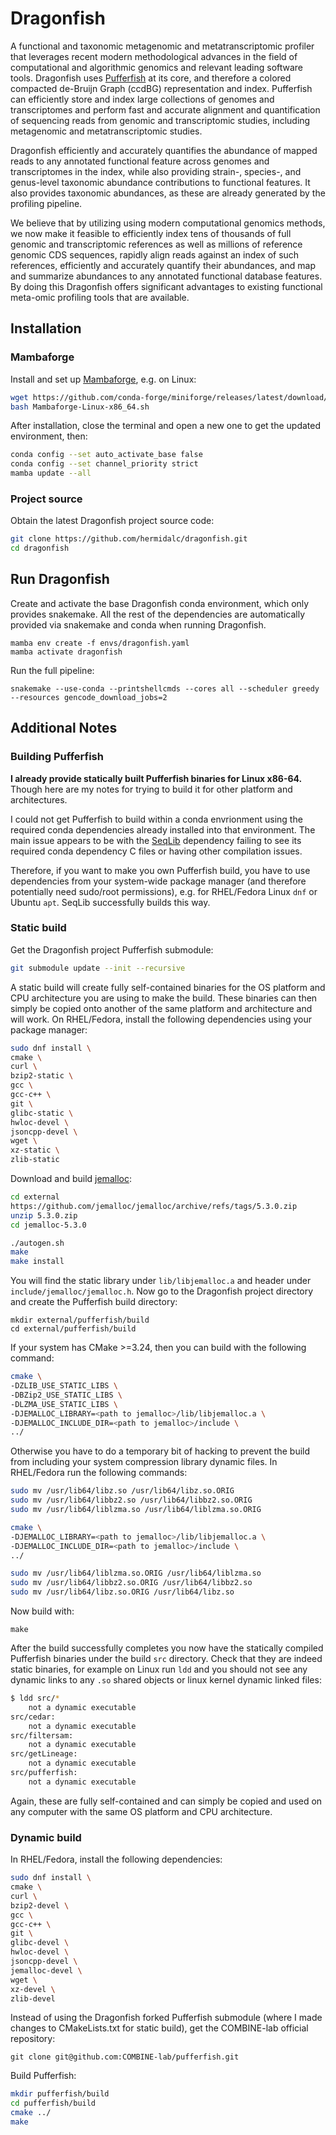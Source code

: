 # Dragonfish

A functional and taxonomic metagenomic and metatranscriptomic profiler that
leverages recent modern methodological advances in the field of computational
and algorithmic genomics and relevant leading software tools. Dragonfish uses
[Pufferfish](https://github.com/COMBINE-lab/pufferfish) at its core, and
therefore a colored compacted de-Bruijn Graph (ccdBG) representation and index.
Pufferfish can efficiently store and index large collections of genomes and
transcriptomes and perform fast and accurate alignment and quantification of
sequencing reads from genomic and transcriptomic studies, including
metagenomic and metatranscriptomic studies.

Dragonfish efficiently and accurately quantifies the abundance of mapped reads
to any annotated functional feature across genomes and transcriptomes in the
index, while also providing strain-, species-, and genus-level taxonomic
abundance contributions to functional features. It also provides taxonomic
abundances, as these are already generated by the profiling pipeline.

We believe that by utilizing using modern computational genomics methods, we
now make it feasible to efficiently index tens of thousands of full genomic and
transcriptomic references as well as millions of reference genomic CDS
sequences, rapidly align reads against an index of such references, efficiently
and accurately quantify their abundances, and map and summarize abundances to
any annotated functional database features. By doing this Dragonfish offers
significant advantages to existing functional meta-omic profiling tools that are
available.

## Installation

### Mambaforge

Install and set up
[Mambaforge](https://github.com/conda-forge/miniforge#mambaforge), e.g. on
Linux:

```bash
wget https://github.com/conda-forge/miniforge/releases/latest/download/Mambaforge-Linux-x86_64.sh
bash Mambaforge-Linux-x86_64.sh
```

After installation, close the terminal and open a new one to get the updated
environment, then:

```bash
conda config --set auto_activate_base false
conda config --set channel_priority strict
mamba update --all
```

### Project source

Obtain the latest Dragonfish project source code:

```bash
git clone https://github.com/hermidalc/dragonfish.git
cd dragonfish
```

## Run Dragonfish

Create and activate the base Dragonfish conda environment, which only
provides snakemake. All the rest of the dependencies are automatically
provided via snakemake and conda when running Dragonfish.

```
mamba env create -f envs/dragonfish.yaml
mamba activate dragonfish
```

Run the full pipeline:

```
snakemake --use-conda --printshellcmds --cores all --scheduler greedy --resources gencode_download_jobs=2
```

## Additional Notes

### Building Pufferfish

**I already provide statically built Pufferfish binaries for Linux x86-64.**
Though here are my notes for trying to build it for other platform and
architectures.

I could not get Pufferfish to build within a conda envrionment using the
required conda dependencies already installed into that environment. The main
issue appears to be with the [SeqLib](https://github.com/walaj/SeqLib)
dependency failing to see its required conda dependency C files or having other
compilation issues.

Therefore, if you want to make you own Pufferfish build, you have to use
dependencies from your system-wide package manager (and therefore potentially
need sudo/root permissions), e.g. for RHEL/Fedora Linux `dnf` or Ubuntu `apt`.
SeqLib successfully builds this way.

### Static build

Get the Dragonfish project Pufferfish submodule:

```bash
git submodule update --init --recursive
```

A static build will create fully self-contained binaries for the OS platform
and CPU architecture you are using to make the build. These binaries can then
simply be copied onto another of the same platform and architecture and will
work. On RHEL/Fedora, install the following dependencies using your package
manager:

```bash
sudo dnf install \
cmake \
curl \
bzip2-static \
gcc \
gcc-c++ \
git \
glibc-static \
hwloc-devel \
jsoncpp-devel \
wget \
xz-static \
zlib-static
```

Download and build [jemalloc](https://github.com/jemalloc/jemalloc):

```bash
cd external
https://github.com/jemalloc/jemalloc/archive/refs/tags/5.3.0.zip
unzip 5.3.0.zip
cd jemalloc-5.3.0

./autogen.sh
make
make install
```

You will find the static library under `lib/libjemalloc.a` and header under
`include/jemalloc/jemalloc.h`. Now go to the Dragonfish project directory and
create the Pufferfish build directory:

```
mkdir external/pufferfish/build
cd external/pufferfish/build
```

If your system has CMake >=3.24, then you can build with the following command:

```bash
cmake \
-DZLIB_USE_STATIC_LIBS \
-DBZip2_USE_STATIC_LIBS \
-DLZMA_USE_STATIC_LIBS \
-DJEMALLOC_LIBRARY=<path to jemalloc>/lib/libjemalloc.a \
-DJEMALLOC_INCLUDE_DIR=<path to jemalloc>/include \
../
```

Otherwise you have to do a temporary bit of hacking to prevent the build from
including your system compression library dynamic files. In RHEL/Fedora run
the following commands:

```bash
sudo mv /usr/lib64/libz.so /usr/lib64/libz.so.ORIG
sudo mv /usr/lib64/libbz2.so /usr/lib64/libbz2.so.ORIG
sudo mv /usr/lib64/liblzma.so /usr/lib64/liblzma.so.ORIG

cmake \
-DJEMALLOC_LIBRARY=<path to jemalloc>/lib/libjemalloc.a \
-DJEMALLOC_INCLUDE_DIR=<path to jemalloc>/include \
../

sudo mv /usr/lib64/liblzma.so.ORIG /usr/lib64/liblzma.so
sudo mv /usr/lib64/libbz2.so.ORIG /usr/lib64/libbz2.so
sudo mv /usr/lib64/libz.so.ORIG /usr/lib64/libz.so
```

Now build with:

```
make
```

After the build successfully completes you now have the statically compiled
Pufferfish binaries under the build `src` directory. Check that they are
indeed static binaries, for example on Linux run `ldd` and you should not see
any dynamic links to any `.so` shared objects or linux kernel dynamic linked
files:

```bash
$ ldd src/*
	not a dynamic executable
src/cedar:
	not a dynamic executable
src/filtersam:
	not a dynamic executable
src/getLineage:
	not a dynamic executable
src/pufferfish:
	not a dynamic executable
```

Again, these are fully self-contained and can simply be copied and used on any
computer with the same OS platform and CPU architecture.

### Dynamic build

In RHEL/Fedora, install the following dependencies:

```bash
sudo dnf install \
cmake \
curl \
bzip2-devel \
gcc \
gcc-c++ \
git \
glibc-devel \
hwloc-devel \
jsoncpp-devel \
jemalloc-devel \
wget \
xz-devel \
zlib-devel
```

Instead of using the Dragonfish forked Pufferfish submodule (where I made
changes to CMakeLists.txt for static build), get the COMBINE-lab official
repository:

```
git clone git@github.com:COMBINE-lab/pufferfish.git
```

Build Pufferfish:

```bash
mkdir pufferfish/build
cd pufferfish/build
cmake ../
make
```
